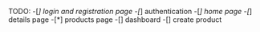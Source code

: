 TODO: 
  -[*] login and registration page
  -[*] authentication
  -[*] home page
  -[*] details page
  -[*] products page
  -[] dashboard
  -[] create product
